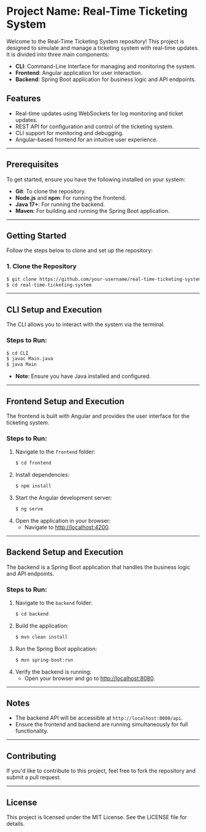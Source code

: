 # Project Name: Real-Time Ticketing System

Welcome to the Real-Time Ticketing System repository! This project is designed to simulate and manage a ticketing system with real-time updates. It is divided into three main components:

- **CLI**: Command-Line Interface for managing and monitoring the system.
- **Frontend**: Angular application for user interaction.
- **Backend**: Spring Boot application for business logic and API endpoints.

## Features
- Real-time updates using WebSockets for log monitoring and ticket updates.
- REST API for configuration and control of the ticketing system.
- CLI support for monitoring and debugging.
- Angular-based frontend for an intuitive user experience.

---

## Prerequisites
To get started, ensure you have the following installed on your system:

- **Git**: To clone the repository.
- **Node.js** and **npm**: For running the frontend.
- **Java 17+**: For running the backend.
- **Maven**: For building and running the Spring Boot application.

---

## Getting Started
Follow the steps below to clone and set up the repository:

### 1. Clone the Repository
```bash
$ git clone https://github.com/your-username/real-time-ticketing-system.git
$ cd real-time-ticketing-system
```

---

## CLI Setup and Execution
The CLI allows you to interact with the system via the terminal.

### Steps to Run:
```bash
$ cd CLI
$ javac Main.java
$ java Main
```
- **Note**: Ensure you have Java installed and configured.

---

## Frontend Setup and Execution
The frontend is built with Angular and provides the user interface for the ticketing system.

### Steps to Run:
1. Navigate to the `frontend` folder:
   ```bash
   $ cd frontend
   ```
2. Install dependencies:
   ```bash
   $ npm install
   ```
3. Start the Angular development server:
   ```bash
   $ ng serve
   ```
4. Open the application in your browser:
   - Navigate to [http://localhost:4200](http://localhost:4200).

---

## Backend Setup and Execution
The backend is a Spring Boot application that handles the business logic and API endpoints.

### Steps to Run:
1. Navigate to the `backend` folder:
   ```bash
   $ cd backend
   ```
2. Build the application:
   ```bash
   $ mvn clean install
   ```
3. Run the Spring Boot application:
   ```bash
   $ mvn spring-boot:run
   ```
4. Verify the backend is running:
   - Open your browser and go to [http://localhost:8080](http://localhost:8080).

---

## Notes
- The backend API will be accessible at `http://localhost:8080/api`.
- Ensure the frontend and backend are running simultaneously for full functionality.

---

## Contributing
If you'd like to contribute to this project, feel free to fork the repository and submit a pull request.

---

## License
This project is licensed under the MIT License. See the LICENSE file for details.


